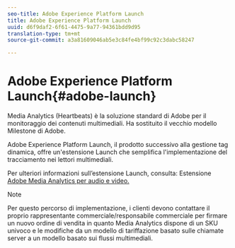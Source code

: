 ```yaml
---
seo-title: Adobe Experience Platform Launch
title: Adobe Experience Platform Launch
uuid: d6f9daf2-6f61-4475-9a77-94361bdd9d95
translation-type: tm+mt
source-git-commit: a3a81609046ab5e3c84fe4bf99c92c3dabc58247

---
```



# Adobe Experience Platform Launch{#adobe-launch}

Media Analytics (Heartbeats) è la soluzione standard di Adobe per il monitoraggio dei contenuti multimediali. Ha sostituito il vecchio modello Milestone di Adobe.

Adobe Experience Platform Launch, il prodotto successivo alla gestione tag dinamica, offre un'estensione Launch che semplifica l'implementazione del tracciamento nei lettori multimediali.

Per ulteriori informazioni sull’estensione Launch, consulta: Estensione [Adobe Media Analytics per audio e video.](https://docs.adobe.com/content/help/en/launch/using/extensions-ref/adobe-extension/media-analytics-extension/overview.html)

>[!NOTE]
>
>Per questo percorso di implementazione, i clienti devono contattare il proprio rappresentante commerciale/responsabile commerciale per firmare un nuovo ordine di vendita in quanto Media Analytics dispone di un SKU univoco e le modifiche da un modello di tariffazione basato sulle chiamate server a un modello basato sui flussi multimediali.

